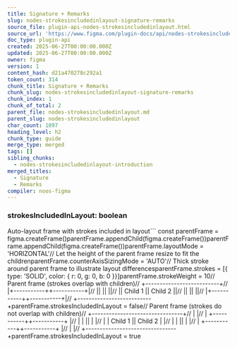 ```yaml
---
title: Signature + Remarks
slug: nodes-strokesincludedinlayout-signature-remarks
source_file: plugin-api-nodes-strokesincludedinlayout.html
source_url: 'https://www.figma.com/plugin-docs/api/nodes-strokesincludedinlayout/'
doc_type: plugin-api
created: 2025-06-27T00:00:00.000Z
updated: 2025-06-27T00:00:00.000Z
owner: figma
version: 1
content_hash: d21a470278c292a1
token_count: 314
chunk_title: Signature + Remarks
chunk_slug: nodes-strokesincludedinlayout-signature-remarks
chunk_index: 1
chunk_of_total: 2
parent_file: nodes-strokesincludedinlayout.md
parent_slug: nodes-strokesincludedinlayout
char_count: 1097
heading_level: h2
chunk_type: guide
merge_type: merged
tags: []
sibling_chunks:
  - nodes-strokesincludedinlayout-introduction
merged_titles:
  - Signature
  - Remarks
compiler: noos-figma
---
```


### strokesIncludedInLayout: boolean

Auto-layout frame with strokes included in layout```
const parentFrame = figma.createFrame()parentFrame.appendChild(figma.createFrame())parentFrame.appendChild(figma.createFrame())parentFrame.layoutMode = 'HORIZONTAL'// Let the height of the parent frame resize to fit the childrenparentFrame.counterAxisSizingMode = 'AUTO'// Thick stroke around parent frame to illustrate layout differencesparentFrame.strokes = [{ type: 'SOLID', color: { r: 0, g: 0, b: 0 }}]parentFrame.strokeWeight = 10// Parent frame (strokes overlap with children)// +--------------------------+// |+-----------++-----------+|// || || ||// || Child 1 || Child 2 ||// || || ||// |+-----------++-----------+|// +--------------------------+parentFrame.strokesIncludedInLayout = false// Parent frame (strokes do not overlap with children)// +--------------------------------+// | |// | +-----------++-----------+ |// | | || | |// | | Child 1 || Child 2 | |// | | || | |// | +-----------++-----------+ |// | |// +--------------------------------+parentFrame.strokesIncludedInLayout = true
```
